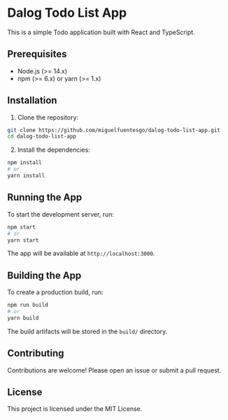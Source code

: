 # Dalog Todo List App

This is a simple Todo application built with React and TypeScript.

## Prerequisites

- Node.js (>= 14.x)
- npm (>= 6.x) or yarn (>= 1.x)

## Installation

1. Clone the repository:

```bash
git clone https://github.com/miguelfuentesgo/dalog-todo-list-app.git
cd dalog-todo-list-app
```

2. Install the dependencies:

```bash
npm install
# or
yarn install
```

## Running the App

To start the development server, run:

```bash
npm start
# or
yarn start
```

The app will be available at `http://localhost:3000`.

## Building the App

To create a production build, run:

```bash
npm run build
# or
yarn build
```

The build artifacts will be stored in the `build/` directory.

## Contributing

Contributions are welcome! Please open an issue or submit a pull request.

## License

This project is licensed under the MIT License.